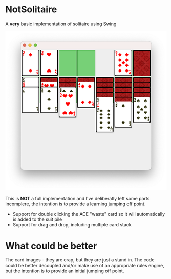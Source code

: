 # NotSolitaire
A **very** basic implementation of solitaire using Swing

<img src="Screenshot.png">

This is **NOT** a full implementation and I've deliberatly left some parts incomplere, the intention is to provide a learning jumping off point.

* Support for double clicking the ACE "waste" card so it will automatically is added to the suit pile
* Support for drag and drop, including multiple card stack

# What could be better
The card images - they are crap, but they are just a stand in.
The code could be better decoupled and/or make use of an appropriate rules engine, but the intention is to provide an initial jumping off point.
